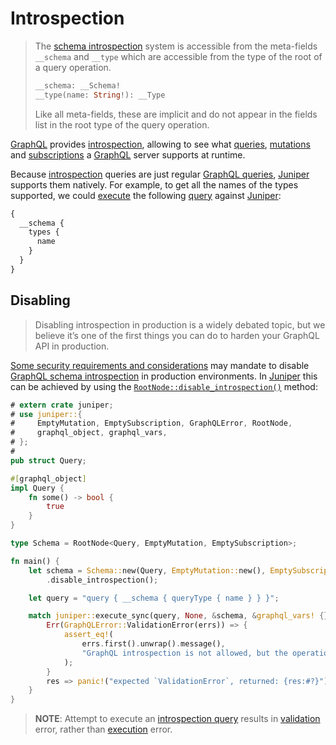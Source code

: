 Introspection
=============

> The [schema introspection][1] system is accessible from the meta-fields `__schema` and `__type` which are accessible from the type of the root of a query operation.
> ```graphql
> __schema: __Schema!
> __type(name: String!): __Type
> ```
> Like all meta-fields, these are implicit and do not appear in the fields list in the root type of the query operation.

[GraphQL] provides [introspection][0], allowing to see what [queries][2], [mutations][3] and [subscriptions][4] a [GraphQL] server supports at runtime.

Because [introspection][0] queries are just regular [GraphQL queries][2], [Juniper] supports them natively. For example, to get all the names of the types supported, we could [execute][5] the following [query][2] against [Juniper]:
```graphql
{
  __schema {
    types {
      name
    }
  }
}
```




## Disabling

> Disabling introspection in production is a widely debated topic, but we believe it’s one of the first things you can do to harden your GraphQL API in production.

[Some security requirements and considerations][10] may mandate to disable [GraphQL schema introspection][1] in production environments. In [Juniper] this can be achieved by using the [`RootNode::disable_introspection()`][9] method:
```rust
# extern crate juniper;
# use juniper::{
#     EmptyMutation, EmptySubscription, GraphQLError, RootNode,
#     graphql_object, graphql_vars,
# };
#
pub struct Query;

#[graphql_object]
impl Query {
    fn some() -> bool {
        true
    }
}

type Schema = RootNode<Query, EmptyMutation, EmptySubscription>;

fn main() {
    let schema = Schema::new(Query, EmptyMutation::new(), EmptySubscription::new())
        .disable_introspection();

    let query = "query { __schema { queryType { name } } }";

    match juniper::execute_sync(query, None, &schema, &graphql_vars! {}, &()) {
        Err(GraphQLError::ValidationError(errs)) => {
            assert_eq!(
                errs.first().unwrap().message(),
                "GraphQL introspection is not allowed, but the operation contained `__schema`",
            );
        }
        res => panic!("expected `ValidationError`, returned: {res:#?}"),
    }
}
```
> **NOTE**: Attempt to execute an [introspection query][1] results in [validation][11] error, rather than [execution][5] error.




[GraphQL]: https://graphql.org
[Juniper]: https://docs.rs/juniper

[0]: https://spec.graphql.org/October2021#sec-Introspection
[1]: https://spec.graphql.org/October2021#sec-Schema-Introspection
[2]: https://spec.graphql.org/October2021#sel-GAFRJBABABF_jB
[3]: https://spec.graphql.org/October2021#sel-GAFRJDABABI5C
[4]: https://spec.graphql.org/October2021#sel-GAFRJFABABMvpN
[5]: https://spec.graphql.org/October2021#sec-Execution
[9]: https://docs.rs/juniper/0.16.1/juniper/struct.RootNode.html#method.disable_introspection
[10]: https://www.apollographql.com/blog/why-you-should-disable-graphql-introspection-in-production
[11]: https://spec.graphql.org/October2021#sec-Validation
